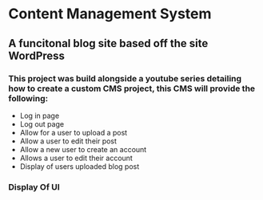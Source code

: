 # Content Management System

## A funcitonal blog site based off the site WordPress

### This project was build alongside a youtube series detailing how to create a custom CMS project, this CMS will provide the following:

* Log in page
* Log out page
* Allow for a user to upload a post
* Allow a user to edit their post
* Allow a new user to create an account
* Allows a user to edit their account
* Display of users uploaded blog post

### Display Of UI

